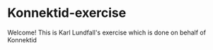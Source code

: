 # Konnektid-exercise
Welcome! This is Karl Lundfall's exercise which is done on behalf of Konnektid
